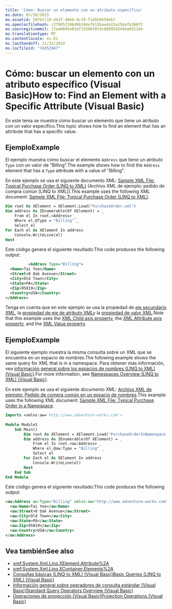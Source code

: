 ```yaml
---
title: 'Cómo: Buscar un elemento con un atributo específico'
ms.date: 07/20/2015
ms.assetid: 59fb7c19-d42f-40eb-8cf8-f1d5b9658eb7
ms.openlocfilehash: c27905f286d6b346e7615baeda15e156afb366f2
ms.sourcegitcommit: 17ee6605e01ef32506f8fdc686954244ba6911de
ms.translationtype: MT
ms.contentlocale: es-ES
ms.lasthandoff: 11/22/2019
ms.locfileid: "74352947"
---
```

# <a name="how-to-find-an-element-with-a-specific-attribute-visual-basic"></a><span data-ttu-id="92683-102">Cómo: buscar un elemento con un atributo específico (Visual Basic)</span><span class="sxs-lookup"><span data-stu-id="92683-102">How to: Find an Element with a Specific Attribute (Visual Basic)</span></span>
<span data-ttu-id="92683-103">En este tema se muestra cómo buscar un elemento que tiene un atributo con un valor específico.</span><span class="sxs-lookup"><span data-stu-id="92683-103">This topic shows how to find an element that has an attribute that has a specific value.</span></span>  
  
## <a name="example"></a><span data-ttu-id="92683-104">Ejemplo</span><span class="sxs-lookup"><span data-stu-id="92683-104">Example</span></span>  
 <span data-ttu-id="92683-105">El ejemplo muestra cómo buscar el elemento `Address` que tiene un atributo `Type` con un valor de "Billing".</span><span class="sxs-lookup"><span data-stu-id="92683-105">The example shows how to find the `Address` element that has a `Type` attribute with a value of "Billing".</span></span>  
  
 <span data-ttu-id="92683-106">En este ejemplo se usa el siguiente documento XML: [Sample XML File: Typical Purchase Order (LINQ to XML)](../../../../visual-basic/programming-guide/concepts/linq/sample-xml-file-typical-purchase-order-linq-to-xml.md) (Archivo XML de ejemplo: pedido de compra común [LINQ to XML]).</span><span class="sxs-lookup"><span data-stu-id="92683-106">This example uses the following XML document: [Sample XML File: Typical Purchase Order (LINQ to XML)](../../../../visual-basic/programming-guide/concepts/linq/sample-xml-file-typical-purchase-order-linq-to-xml.md).</span></span>  
  
```vb  
Dim root As XElement = XElement.Load("PurchaseOrder.xml")  
Dim address As IEnumerable(Of XElement) = _  
    From el In root.<Address> _  
    Where el.@Type = "Billing" _  
    Select el  
For Each el As XElement In address  
    Console.WriteLine(el)  
Next  
```  
  
 <span data-ttu-id="92683-107">Este código genera el siguiente resultado:</span><span class="sxs-lookup"><span data-stu-id="92683-107">This code produces the following output:</span></span>  
  
```xml  
          <Address Type="Billing">  
  <Name>Tai Yee</Name>  
  <Street>8 Oak Avenue</Street>  
  <City>Old Town</City>  
  <State>PA</State>  
  <Zip>95819</Zip>  
  <Country>USA</Country>  
</Address>  
```  
  
 <span data-ttu-id="92683-108">Tenga en cuenta que en este ejemplo se usa la propiedad de [eje secundario XML](../../../../visual-basic/language-reference/xml-axis/xml-child-axis-property.md), la [propiedad de eje de atributo XML](../../../../visual-basic/language-reference/xml-axis/xml-attribute-axis-property.md)y la [propiedad de valor XML](../../../../visual-basic/language-reference/xml-axis/xml-value-property.md).</span><span class="sxs-lookup"><span data-stu-id="92683-108">Note that this example uses the [XML Child axis property](../../../../visual-basic/language-reference/xml-axis/xml-child-axis-property.md), the [XML Attribute axis property](../../../../visual-basic/language-reference/xml-axis/xml-attribute-axis-property.md), and the [XML Value property](../../../../visual-basic/language-reference/xml-axis/xml-value-property.md).</span></span>  
  
## <a name="example"></a><span data-ttu-id="92683-109">Ejemplo</span><span class="sxs-lookup"><span data-stu-id="92683-109">Example</span></span>  
 <span data-ttu-id="92683-110">El siguiente ejemplo muestra la misma consulta sobre un XML que se encuentra en un espacio de nombres.</span><span class="sxs-lookup"><span data-stu-id="92683-110">The following example shows the same query for XML that is in a namespace.</span></span> <span data-ttu-id="92683-111">Para obtener más información, vea [información general sobre los espacios de nombres (LINQ to XML) (Visual Basic)](namespaces-overview-linq-to-xml.md).</span><span class="sxs-lookup"><span data-stu-id="92683-111">For more information, see [Namespaces Overview (LINQ to XML) (Visual Basic)](namespaces-overview-linq-to-xml.md).</span></span>  
  
 <span data-ttu-id="92683-112">En este ejemplo se usa el siguiente documento XML: [Archivo XML de ejemplo: Pedido de compra común en un espacio de nombres](../../../../visual-basic/programming-guide/concepts/linq/sample-xml-file-typical-purchase-order-in-a-namespace.md).</span><span class="sxs-lookup"><span data-stu-id="92683-112">This example uses the following XML document: [Sample XML File: Typical Purchase Order in a Namespace](../../../../visual-basic/programming-guide/concepts/linq/sample-xml-file-typical-purchase-order-in-a-namespace.md).</span></span>  
  
```vb  
Imports <xmlns:aw='http://www.adventure-works.com'>  
  
Module Module1  
    Sub Main()  
        Dim root As XElement = XElement.Load("PurchaseOrderInNamespace.xml")  
        Dim address As IEnumerable(Of XElement) = _  
            From el In root.<aw:Address> _  
            Where el.@aw:Type = "Billing" _  
            Select el  
        For Each el As XElement In address  
            Console.WriteLine(el)  
        Next  
    End Sub  
End Module  
```  
  
 <span data-ttu-id="92683-113">Este código genera el siguiente resultado:</span><span class="sxs-lookup"><span data-stu-id="92683-113">This code produces the following output:</span></span>  
  
```xml  
<aw:Address aw:Type="Billing" xmlns:aw="http://www.adventure-works.com">  
  <aw:Name>Tai Yee</aw:Name>  
  <aw:Street>8 Oak Avenue</aw:Street>  
  <aw:City>Old Town</aw:City>  
  <aw:State>PA</aw:State>  
  <aw:Zip>95819</aw:Zip>  
  <aw:Country>USA</aw:Country>  
</aw:Address>  
```  
  
## <a name="see-also"></a><span data-ttu-id="92683-114">Vea también</span><span class="sxs-lookup"><span data-stu-id="92683-114">See also</span></span>

- <xref:System.Xml.Linq.XElement.Attribute%2A>
- <xref:System.Xml.Linq.XContainer.Elements%2A>
- [<span data-ttu-id="92683-115">Consultas básicas (LINQ to XML) (Visual Basic)</span><span class="sxs-lookup"><span data-stu-id="92683-115">Basic Queries (LINQ to XML) (Visual Basic)</span></span>](../../../../visual-basic/programming-guide/concepts/linq/basic-queries-linq-to-xml.md)
- [<span data-ttu-id="92683-116">Información general sobre operadores de consulta estándar (Visual Basic)</span><span class="sxs-lookup"><span data-stu-id="92683-116">Standard Query Operators Overview (Visual Basic)</span></span>](../../../../visual-basic/programming-guide/concepts/linq/standard-query-operators-overview.md)
- [<span data-ttu-id="92683-117">Operaciones de proyección (Visual Basic)</span><span class="sxs-lookup"><span data-stu-id="92683-117">Projection Operations (Visual Basic)</span></span>](../../../../visual-basic/programming-guide/concepts/linq/projection-operations.md)
